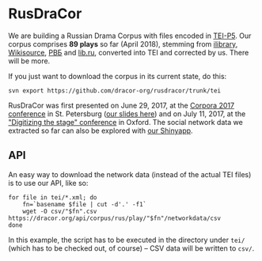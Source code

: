 # RusDraCor

We are building a Russian Drama Corpus with files encoded in
[TEI-P5](http://www.tei-c.org/Guidelines/P5/). Our corpus comprises **89 plays**
so far (April 2018), stemming from [ilibrary](http://ilibrary.ru/),
[Wikisource](https://ru.wikisource.org/), [РВБ](http://rvb.ru/) and
[lib.ru](http://lib.ru/), converted into TEI and corrected by us. There will be
more.

If you just want to download the corpus in its current state, do this:

`svn export https://github.com/dracor-org/rusdracor/trunk/tei`

RusDraCor was first presented on June 29, 2017, at the [Corpora 2017
conference](https://events.spbu.ru/events/anons/corpora-2017/?lang=Eng) in St.
Petersburg ([our slides here](https://dlina.github.io/presentations/2017-spb/))
and on July 11, 2017, at the ["Digitizing the stage"
conference](https://digitizingthestage.wordpress.com/) in Oxford. The social
network data we extracted so far can also be explored with [our
Shinyapp](https://shiny.dracor.org/).

## API

An easy way to download the network data (instead of the actual TEI files) is
to use our API, like so:

```
for file in tei/*.xml; do
    fn=`basename $file | cut -d'.' -f1`
    wget -O csv/"$fn".csv https://dracor.org/api/corpus/rus/play/"$fn"/networkdata/csv
done
```
In this example, the script has to be executed in the directory under ```tei/```
(which has to be checked out, of course) – CSV data will be written to ```csv/```.
